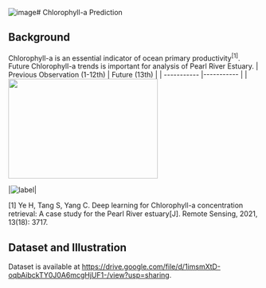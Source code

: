 ![image](https://github.com/Ryanfzhang/Summer-Project/assets/150044070/ce6a3870-12fa-486d-9802-3a93d3685df6)# Chlorophyll-a Prediction
## Background
Chlorophyll-a is an essential indicator of ocean primary productivity<sup>[1]</sup>. Future Chlorophyll-a trends is important for analysis of Pearl River Estuary.
|    Previous Observation (1-12th) | Future (13th) | 
|  ----------- |----------- |
|  <img src="https://github.com/Ryanfzhang/Summer-Project/assets/150044070/5fa358d3-4c88-4869-b490-2eafbaa2335c" width="300" height="200"/>


|![label](https://github.com/Ryanfzhang/Summer-Project/assets/150044070/4831b45e-0a03-4f8d-943d-9fb789725d81)|


[1] Ye H, Tang S, Yang C. Deep learning for Chlorophyll-a concentration retrieval: A case study for the Pearl River estuary[J]. Remote Sensing, 2021, 13(18): 3717.

## Dataset and Illustration
Dataset is available at https://drive.google.com/file/d/1imsmXtD-oqbAibckTY0J0A6mcgHjUF1-/view?usp=sharing.


